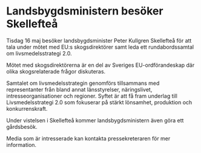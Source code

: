 # Landsbygdsministern besöker Skellefteå

Tisdag 16 maj besöker landsbygdsminister Peter Kullgren Skellefteå för att tala under mötet med EU:s skogsdirektörer samt leda ett rundabordssamtal om livsmedelsstrategi 2.0.

Mötet med skogsdirektörerna är en del av Sveriges EU-ordförandeskap där olika skogsrelaterade frågor diskuteras.

Samtalet om livsmedelsstrategin genomförs tillsammans med representanter från bland annat länsstyrelser, näringslivet, intresseorganisationer och regioner. Syftet är att få fram underlag till Livsmedelsstrategi 2.0 som fokuserar på stärkt lönsamhet, produktion och konkurrenskraft.

Under vistelsen i Skellefteå kommer landsbygdsministern även göra ett gårdsbesök.

Media som är intresserade kan kontakta pressekreteraren för mer information.
